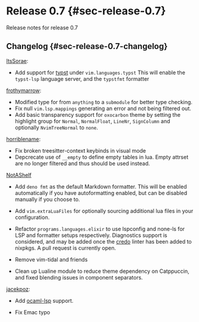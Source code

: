 # Release 0.7 {#sec-release-0.7}

Release notes for release 0.7

## Changelog {#sec-release-0.7-changelog}

[ItsSorae](https://github.com/ItsSorae):

- Add support for [typst](https://typst.app/) under `vim.languages.typst` This
  will enable the `typst-lsp` language server, and the `typstfmt` formatter

[frothymarrow](https://github.com/frothymarrow):

- Modified type for
  [](#opt-vim.visuals.fidget-nvim.setupOpts.progress.display.overrides) from
  `anything` to a `submodule` for better type checking.
- Fix null `vim.lsp.mappings` generating an error and not being filtered out.
- Add basic transparency support for `oxocarbon` theme by setting the
  highlight group for `Normal`, `NormalFloat`, `LineNr`, `SignColumn` and
  optionally `NvimTreeNormal` to `none`.

[horriblename](https://github.com/horriblename):

- Fix broken treesitter-context keybinds in visual mode
- Depcrecate use of `__empty` to define empty tables in lua. Empty attrset are
  no longer filtered and thus should be used instead.

[NotAShelf](https://github.com/notashelf)

- Add `deno fmt` as the default Markdown formatter. This will be enabled
  automatically if you have autoformatting enabled, but can be disabled manually
  if you choose to.

- Add `vim.extraLuaFiles` for optionally sourcing additional lua files in your
  configuration.

- Refactor `programs.languages.elixir` to use lspconfig and none-ls for LSP and
  formatter setups respectively. Diagnostics support is considered, and may be
  added once the [credo](https://github.com/rrrene/credo) linter has been added
  to nixpkgs. A pull request is currently open.

- Remove vim-tidal and friends

- Clean up Lualine module to reduce theme dependency on Catppuccin, and fixed
  blending issues in component separators.

[jacekpoz](https://github.com/jacekpoz):

- Add [ocaml-lsp](https://github.com/ocaml/ocaml-lsp) support.

- Fix Emac typo
